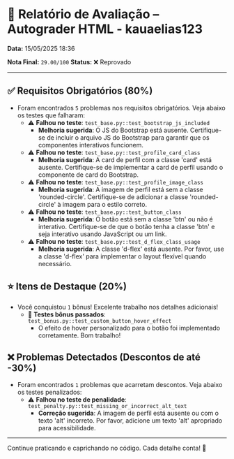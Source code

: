 # 🧪 Relatório de Avaliação – Autograder HTML - kauaelias123

**Data:** 15/05/2025 18:36

**Nota Final:** `29.00/100`
**Status:** ❌ Reprovado

---
## ✅ Requisitos Obrigatórios (80%)
- Foram encontrados `5` problemas nos requisitos obrigatórios. Veja abaixo os testes que falharam:
  - ⚠️ **Falhou no teste**: `test_base.py::test_bootstrap_js_included`
    - **Melhoria sugerida**: O JS do Bootstrap está ausente. Certifique-se de incluir o arquivo JS do Bootstrap para garantir que os componentes interativos funcionem.
  - ⚠️ **Falhou no teste**: `test_base.py::test_profile_card_class`
    - **Melhoria sugerida**: A card de perfil com a classe 'card' está ausente. Certifique-se de implementar a card de perfil usando o componente de card do Bootstrap.
  - ⚠️ **Falhou no teste**: `test_base.py::test_profile_image_class`
    - **Melhoria sugerida**: A imagem de perfil está sem a classe 'rounded-circle'. Certifique-se de adicionar a classe 'rounded-circle' à imagem para o estilo correto.
  - ⚠️ **Falhou no teste**: `test_base.py::test_button_class`
    - **Melhoria sugerida**: O botão está sem a classe 'btn' ou não é interativo. Certifique-se de que o botão tenha a classe 'btn' e seja interativo usando JavaScript ou um link.
  - ⚠️ **Falhou no teste**: `test_base.py::test_d_flex_class_usage`
    - **Melhoria sugerida**: A classe 'd-flex' está ausente. Por favor, use a classe 'd-flex' para implementar o layout flexível quando necessário.

## ⭐ Itens de Destaque (20%)
- Você conquistou `1` bônus! Excelente trabalho nos detalhes adicionais!
  - 🌟 **Testes bônus passados**: `test_bonus.py::test_custom_button_hover_effect`
    - O efeito de hover personalizado para o botão foi implementado corretamente. Bom trabalho!

## ❌ Problemas Detectados (Descontos de até -30%)
- Foram encontrados `1` problemas que acarretam descontos. Veja abaixo os testes penalizados:
  - ⚠️ **Falhou no teste de penalidade**: `test_penalty.py::test_missing_or_incorrect_alt_text`
    - **Correção sugerida**: A imagem de perfil está ausente ou com o texto 'alt' incorreto. Por favor, adicione um texto 'alt' apropriado para acessibilidade.

---
Continue praticando e caprichando no código. Cada detalhe conta! 💪

